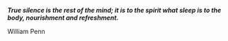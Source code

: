 _**True silence is the rest of the mind; it is to the spirit what sleep is to the body, nourishment and refreshment.**_

William Penn